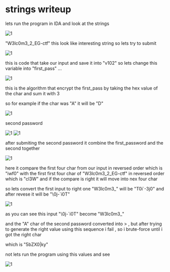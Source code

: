 # strings writeup

lets run the program in IDA and look at the strings

![1](https://raw.githubusercontent.com/devodevo1/EGCERT-Reverse/master/strings/1.png)

"W3lc0m3_2_EG-ctf"  this look like interesting string so lets try to submit

![1](https://raw.githubusercontent.com/devodevo1/EGCERT-Reverse/master/strings/2.png)

this is code that take our input and save it into "v102" so lets change this variable into "first_pass" ...

![1](https://raw.githubusercontent.com/devodevo1/EGCERT-Reverse/master/strings/3.png)

this is the algorithm that encrypt the first_pass by taking the hex value of the char and sum it with 3 

so for example if the char was "A" it will be "D"

![1](https://raw.githubusercontent.com/devodevo1/EGCERT-Reverse/master/strings/4.png)

second password 

![1](https://raw.githubusercontent.com/devodevo1/EGCERT-Reverse/master/strings/5.png)
![1](https://raw.githubusercontent.com/devodevo1/EGCERT-Reverse/master/strings/6.png)

after submiting the second password it combine the first_password and the second together

![1](https://raw.githubusercontent.com/devodevo1/EGCERT-Reverse/master/strings/7.png)

here it compare the first four char from our input in reversed order which is "iwf0" with the first first four char of "W3lc0m3_2_EG-ctf" in reversed order which is "cl3W"  and if the compare is right it will move into nex four char

so lets convert the first input to right one
"W3lc0m3_"  will be "T0i\`-3j0\"  and after revese it will be "\0j-\`i0T"

![1](https://raw.githubusercontent.com/devodevo1/EGCERT-Reverse/master/strings/8.png)

as you can see this input "\0j-\`i0T"  become "W3lc0m3_"

and the "A" char of the second password converted into > , but after trying to generate the right value using this sequence i fail , so i brute-force  until i got the right char

which is "5bZX0|ky"

not lets run the program using this values and see

![1](https://raw.githubusercontent.com/devodevo1/EGCERT-Reverse/master/strings/9.png)
